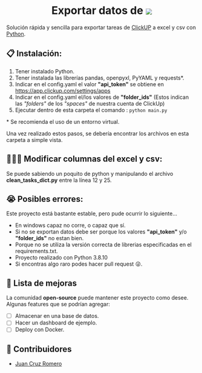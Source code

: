 <h1 align="center">
    Exportar datos de 
  <img align="center"; src="https://app.clickup.com/assets/images/brand/clickup-text.svg";>
</h1>

Solución rápida y sencilla para exportar tareas de [ClickUP](https://clickup.com/) a excel y csv con [Python](https://www.python.org/).

## 📋 Instalación:

1) Tener instalado Python.
2) Tener instalada las librerías pandas, openpyxl, PyYAML y requests*.
3) Indicar en el config.yaml el valor **"api_token"** se obtiene en https://app.clickup.com/settings/apps
4) Indicar en el config.yaml el/los valores de **"folder_ids"** (Estos indican las *"folders"* de los *"spaces"* de nuestra cuenta de ClickUp)
5) Ejecutar dentro de esta carpeta el comando : `python main.py`

\* Se recomienda el uso de un entorno virtual.

Una vez realizado estos pasos, se debería encontrar los archivos en esta carpeta a simple vista.

## 👩🏼‍💻 Modificar columnas del excel y csv:
Se puede sabiendo un poquito de python y manipulando el archivo **clean_tasks_dict.py** entre la línea 12 y 25.

## 😭 Posibles errores:
Este proyecto está bastante estable, pero pude ocurrir lo siguiente...
- En windows capaz no corre, o capaz que sí.
- Si no se exportan datos debe ser porque los valores **"api_token"** y/o **"folder_ids"** no estan bien.
- Porque no se utiliza la versión correcta de librerias especificadas en el requirements.txt.
- Proyecto realizado con Python 3.8.10
- Si encontras algo raro podes hacer pull request 😜.

## 🚀 Lista de mejoras
La comunidad **open-source** puede mantener este proyecto como desee. Algunas features que se podrían agregar:

- [ ] Almacenar en una base de datos.
- [ ] Hacer un dashboard de ejemplo.
- [ ] Deploy con Docker.

## 👫 Contribuidores
- [Juan Cruz Romero](https://github.com/juancruzromero)
